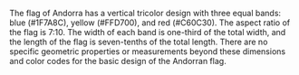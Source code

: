 The flag of Andorra has a vertical tricolor design with three equal bands: blue (#1F7A8C), yellow (#FFD700), and red (#C60C30). The aspect ratio of the flag is 7:10. The width of each band is one-third of the total width, and the length of the flag is seven-tenths of the total length. There are no specific geometric properties or measurements beyond these dimensions and color codes for the basic design of the Andorran flag.